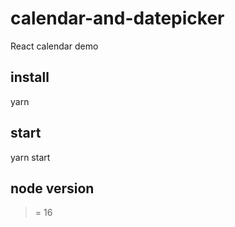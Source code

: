 # calendar-and-datepicker

React calendar demo

## install
yarn

## start
yarn start

## node version
>= 16

